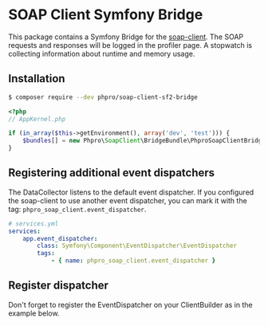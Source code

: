 # SOAP Client Symfony Bridge

This package contains a Symfony Bridge for the [soap-client](https://github.com/phpro/soap-client).
The SOAP requests and responses will be logged in the profiler page. 
A stopwatch is collecting information about runtime and memory usage.


## Installation

```sh
$ composer require --dev phpro/soap-client-sf2-bridge
```

```php
<?php
// AppKernel.php

if (in_array($this->getEnvironment(), array('dev', 'test'))) {
    $bundles[] = new Phpro\SoapClient\BridgeBundle\PhproSoapClientBridgeBundle();
}
```

## Registering additional event dispatchers

The DataCollector listens to the default event dispatcher. 
If you configured the soap-client to use another event dispatcher, you can mark it with the tag: `phpro_soap_client.event_dispatcher`.

```yml
# services.yml
services:
    app.event_dispatcher:
        class: Symfony\Component\EventDispatcher\EventDispatcher
        tags:
            - { name: phpro_soap_client.event_dispatcher }
```

## Register dispatcher
Don't forget to register the EventDispatcher on your ClientBuilder as in the example below.
```$clientBuilder->withEventDispatcher($dispatcher);
```